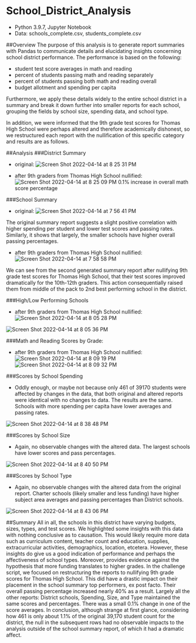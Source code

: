 # School_District_Analysis
- Python 3.9.7, Jupyter Notebook
- Data: schools_complete.csv, students_complete.csv

##Overview
The purpose of this analysis is to generate report summaries with Pandas to communicate details and elucidating insights concerning school district performance.  The performance is based on the following:
- student test score averages in math and reading
- percent of students passing math and reading separately
- percent of students passing both math and reading overall
- budget allotment and spending per capita

Furthermore, we apply these details widely to the entire school district in a summary and break it down further into smaller reports for each school, grouping the fields by school size, spending data, and school type.

In addition, we were informed that the 9th grade test scores for Thomas High School were perhaps altered and therefore academically dishonest, so we restructured each report with the nullification of this specific category and results are as follows.

##Analysis
###District Summary
- original:
![Screen Shot 2022-04-14 at 8 25 31 PM](https://user-images.githubusercontent.com/100544761/163503445-d3fa5bd4-1816-4847-b866-dfe0b1c75c70.png)
  
- after 9th graders from Thomas High School nullified:
![Screen Shot 2022-04-14 at 8 25 09 PM](https://user-images.githubusercontent.com/100544761/163503449-4c17a525-247e-4011-939f-c6d145631a0b.png)
0.1% increase in overall math score percentage

###School Summary
  - original:
![Screen Shot 2022-04-14 at 7 56 41 PM](https://user-images.githubusercontent.com/100544761/163501201-5e564dc5-6483-4f1b-8c80-5b1d3866c5d7.png)

The original summary report suggests a slight positive correlation with higher spending per student and lower test scores and passing rates.  Similarly, it shows that largely, the smaller schools have higher overall passing percentages.

- after 9th graders from Thomas High School nullified:
![Screen Shot 2022-04-14 at 7 58 58 PM](https://user-images.githubusercontent.com/100544761/163501313-6ae4d417-ac81-4a9d-afac-b90c2e754d4d.png)

We can see from the second generated summary report after nullifying 9th grade test scores for Thomas High School, that their test scores improved dramatically for the 10th-12th graders.  This action consequentially raised them from middle of the pack to 2nd best performing school in the district.

###High/Low Performing Schools
- after 9th graders from Thomas High School nullified:
![Screen Shot 2022-04-14 at 8 05 28 PM](https://user-images.githubusercontent.com/100544761/163501829-51e44987-2a2f-4e20-9e1a-8a377f250b72.png)

![Screen Shot 2022-04-14 at 8 05 36 PM](https://user-images.githubusercontent.com/100544761/163501833-59ca3377-4577-4d22-9bc8-95bc8e167c84.png)

###Math and Reading Scores by Grade:
- after 9th graders from Thomas High School nullified:
![Screen Shot 2022-04-14 at 8 09 19 PM](https://user-images.githubusercontent.com/100544761/163502049-17d936b6-5015-448e-a343-6a08af0d69a4.png)
![Screen Shot 2022-04-14 at 8 09 32 PM](https://user-images.githubusercontent.com/100544761/163502053-4d9ba904-3d9a-47dd-a67a-fdf20c0996f1.png)

###Scores by School Spending
- Oddly enough, or maybe not because only 461 of 39170 students were affected by changes in the data, that both original and altered reports were identical with no changes to data.  The results are the same.  Schools with more spending per capita have lower averages and passing rates.

![Screen Shot 2022-04-14 at 8 38 48 PM](https://user-images.githubusercontent.com/100544761/163504183-f22b8882-96e8-4353-ae06-0cbeafdcc42e.png)

###Scores by School Size
- Again, no observable changes with the altered data.  The largest schools have lower scores and pass percentages.

![Screen Shot 2022-04-14 at 8 40 50 PM](https://user-images.githubusercontent.com/100544761/163504368-87a45fc9-0704-4eec-8bae-c40b891808a0.png)

###Scores by School Type
- Again, no observable changes with the altered data from the original report.  Charter schools (likely smaller and less funding) have higher subject area averages and passing percentages than District schools.

![Screen Shot 2022-04-14 at 8 43 06 PM](https://user-images.githubusercontent.com/100544761/163504557-f3748078-a842-4d99-a3af-be9fcaf89d39.png)


##Summary
All in all, the schools in this district have varying budgets, sizes, types, and test scores.  We highlighted some insights with this data with nothing conclusive as to causation.  This would likely require more data such as curriculum content, teacher count and education, supplies, extracurricular activities, demographics, location, etcetera.  However, these insights do give us a good indication of performance and perhaps the affectiveness of school types. Moreover, provides evidence against the hypothesis that more funding translates to higher grades.  In the challenge script, we focused on restructuring the reports to nullifying 9th grade scores for Thomas High School.  This did have a drastic impact on their placement in the school summary top performers, ex post facto. Their overall passing percentage increased nearly 40% as a result.  Largely all the other reports: District schools, Spending, Size, and Type maintained the same scores and percentages.  There was a small 0.1% change in one of the score averages.  In conclusion, although strange at first glance, considering how 461 is only about 1.1% of the original 39,170 student count for the district, the null in the subsequent rows had no observable impacts to the analysis outside of the school summary report, of which it had a dramatic affect.
